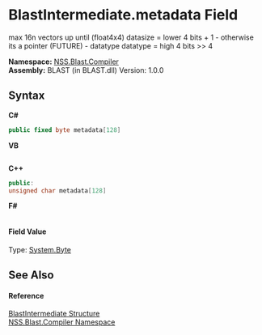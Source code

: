 # BlastIntermediate.metadata Field
 

max 16n vectors up until (float4x4) datasize = lower 4 bits + 1 - otherwise its a pointer (FUTURE) - datatype datatype = high 4 bits >> 4

**Namespace:**&nbsp;<a href="26a25caa-f50b-92ad-f15c-dbb9db1493ae">NSS.Blast.Compiler</a><br />**Assembly:**&nbsp;BLAST (in BLAST.dll) Version: 1.0.0

## Syntax

**C#**<br />
``` C#
public fixed byte metadata[128]
```

**VB**<br />
``` VB

```

**C++**<br />
``` C++
public:
unsigned char metadata[128]
```

**F#**<br />
``` F#

```


#### Field Value
Type: <a href="https://docs.microsoft.com/dotnet/api/system.byte" target="_blank" rel="noopener noreferrer">System.Byte</a>

## See Also


#### Reference
<a href="32900304-967e-b7b4-7743-8a10dd78931b">BlastIntermediate Structure</a><br /><a href="26a25caa-f50b-92ad-f15c-dbb9db1493ae">NSS.Blast.Compiler Namespace</a><br />